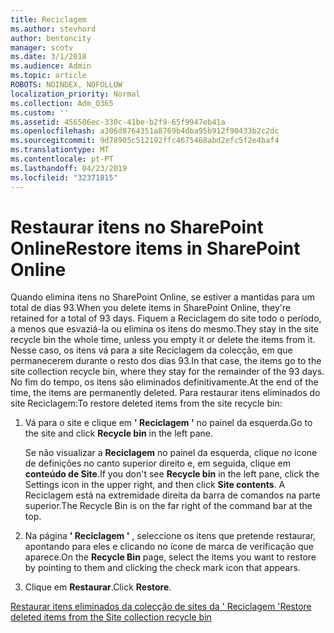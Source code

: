 ```yaml
---
title: Reciclagem
ms.author: stevhord
author: bentoncity
manager: scotv
ms.date: 3/1/2018
ms.audience: Admin
ms.topic: article
ROBOTS: NOINDEX, NOFOLLOW
localization_priority: Normal
ms.collection: Adm_O365
ms.custom: ''
ms.assetid: 456586ec-330c-41be-b2f9-65f9947eb41a
ms.openlocfilehash: a306d8764351a8769b4dba95b912f90433b2c2dc
ms.sourcegitcommit: 9d78905c512192ffc4675468abd2efc5f2e4baf4
ms.translationtype: MT
ms.contentlocale: pt-PT
ms.lasthandoff: 04/23/2019
ms.locfileid: "32371815"
---
```

# <a name="restore-items-in-sharepoint-online"></a><span data-ttu-id="46119-102">Restaurar itens no SharePoint Online</span><span class="sxs-lookup"><span data-stu-id="46119-102">Restore items in SharePoint Online</span></span>

<span data-ttu-id="46119-103">Quando elimina itens no SharePoint Online, se estiver a mantidas para um total de dias 93.</span><span class="sxs-lookup"><span data-stu-id="46119-103">When you delete items in SharePoint Online, they're retained for a total of 93 days.</span></span> <span data-ttu-id="46119-104">Fiquem a Reciclagem do site todo o período, a menos que esvaziá-la ou elimina os itens do mesmo.</span><span class="sxs-lookup"><span data-stu-id="46119-104">They stay in the site recycle bin the whole time, unless you empty it or delete the items from it.</span></span> <span data-ttu-id="46119-105">Nesse caso, os itens vá para a site Reciclagem da colecção, em que permanecerem durante o resto dos dias 93.</span><span class="sxs-lookup"><span data-stu-id="46119-105">In that case, the items go to the site collection recycle bin, where they stay for the remainder of the 93 days.</span></span> <span data-ttu-id="46119-106">No fim do tempo, os itens são eliminados definitivamente.</span><span class="sxs-lookup"><span data-stu-id="46119-106">At the end of the time, the items are permanently deleted.</span></span> <span data-ttu-id="46119-107">Para restaurar itens eliminados do site Reciclagem:</span><span class="sxs-lookup"><span data-stu-id="46119-107">To restore deleted items from the site recycle bin:</span></span>
  
1. <span data-ttu-id="46119-108">Vá para o site e clique em **' Reciclagem '** no painel da esquerda.</span><span class="sxs-lookup"><span data-stu-id="46119-108">Go to the site and click **Recycle bin** in the left pane.</span></span> 
    
    <span data-ttu-id="46119-109">Se não visualizar a **Reciclagem** no painel da esquerda, clique no ícone de definições no canto superior direito e, em seguida, clique em **conteúdo de Site**.</span><span class="sxs-lookup"><span data-stu-id="46119-109">If you don't see **Recycle bin** in the left pane, click the Settings icon in the upper right, and then click **Site contents**.</span></span> <span data-ttu-id="46119-110">A Reciclagem está na extremidade direita da barra de comandos na parte superior.</span><span class="sxs-lookup"><span data-stu-id="46119-110">The Recycle Bin is on the far right of the command bar at the top.</span></span>
    
2. <span data-ttu-id="46119-111">Na página **' Reciclagem '** , seleccione os itens que pretende restaurar, apontando para eles e clicando no ícone de marca de verificação que aparece.</span><span class="sxs-lookup"><span data-stu-id="46119-111">On the **Recycle Bin** page, select the items you want to restore by pointing to them and clicking the check mark icon that appears.</span></span> 
    
3. <span data-ttu-id="46119-112">Clique em **Restaurar**.</span><span class="sxs-lookup"><span data-stu-id="46119-112">Click **Restore**.</span></span>
    
[<span data-ttu-id="46119-113">Restaurar itens eliminados da colecção de sites da ' Reciclagem '</span><span class="sxs-lookup"><span data-stu-id="46119-113">Restore deleted items from the Site collection recycle bin</span></span>](https://go.microsoft.com/fwlink/?linkid=866439)
  

